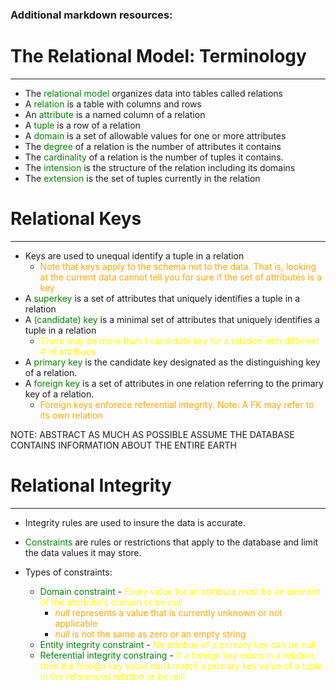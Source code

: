 ### Additional markdown resources:

<span style='color:'></span>

# The Relational Model: Terminology

----

- The <span style='color:green'>relational model</span> organizes data into tables called relations
- A  <span style='color:green'>relation</span> is a table with columns and rows
- An  <span style='color:green'>attribute</span> is a named column of a relation
- A  <span style='color:green'>tuple</span> is a row of a relation
- A  <span style='color:green'>domain</span> is a set of allowable values for one or more attributes
- The  <span style='color:green'>degree</span> of a relation is the number of attributes it contains
- The  <span style='color:green'>cardinality</span> of a relation is the number of tuples it contains.
- The  <span style='color:green'>intension</span> is the structure of the relation including its domains
- The  <span style='color:green'>extension</span> is the set of tuples currently in the relation

# Relational Keys

-----

- Keys are used to unequal identify a tuple in a relation
  - <span style='color:orange'>Note that keys apply to the schema not to the data. That is, looking at the current data cannot tell you for sure if the set of attributes is a key</span>
- A <span style='color:green'>superkey</span> is a set of attributes that uniquely identifies a tuple in a relation
- A <span style='color:green'>(candidate) key</span> is a minimal set of attributes that uniquely identifies a tuple in a relation
  - <span style='color:yellow'>There may be more than 1 candidate key for a relation with different # of attribues</span> 
- A <span style='color:green'>primary key</span> is the candidate key designated as the distinguishing key of a relation.
- A <span style='color:green'>foreign key</span> is a set of attributes in one relation referring to the primary key of a relation.
  - <span style='color:orange'>Foreign keys enforece referential integrity. Note: A FK may refer to its own relation </span>

NOTE: ABSTRACT AS MUCH AS POSSIBLE ASSUME THE DATABASE CONTAINS INFORMATION ABOUT THE ENTIRE EARTH

# Relational Integrity

----

- Integrity rules are used to insure the data is accurate.

- <span style='color:green'>Constraints</span> are rules or restrictions that apply to the database and limit the data values it may store.
- Types of constraints:
  - <span style='color:green'>Domain constraint</span> - <span style='color:yellow'>Every value for an attribute must be an element of the attribute's domain or be <i>null</i></span>
    - <span style='color:orange'><i>null</i> represents a value that is currently unknown or not applicable</span>
    - <span style='color:orange'><i>null</i> is not the same as zero or an empty string</span>
  - <span style='color:green'>Entity integrity constraint</span> - <span style='color:yellow'>No attribue of a primary key can be null</span>
  - <span style='color:green'>Referential integrity constraing</span> - <span style='color:yellow'>If a foreign key exists in a relation, then the foreign key value must match a primary key value of a tuple in the referenced relation or be null</span> 